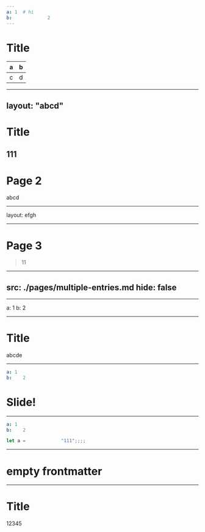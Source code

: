 ```yaml
---
a: 1  # hi
b:             2
---
```


# Title

| a | b |
| -------- | ---|
| c |d |
---
layout:   "abcd"
---
# Title
111
---

# Page 2


abcd





---
layout:     efgh

---

# Page 3

> 11


<!-- Note!!!!!!!!!!!!!!!!!!!!!!!!!!!!!!!!!!!!!!!!!!!!!!!!!!!!!!!!       -->


---
src: ./pages/multiple-entries.md
hide: false
---

---
a: 1
b: 2

---

# Title

abcde




---

```yaml
a: 1
b:    2
```


# Slide!

---

```yaml
a: 1
b:    2
```

```ts
let a =             "111";;;;

```

---
# empty frontmatter
---

# Title 

12345
